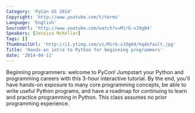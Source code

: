 ```yaml
---
Category: 'PyCon US 2014'
Copyright: 'http://www.youtube.com/t/terms'
Language: 'English'
SourceUrl: 'http://www.youtube.com/watch?v=MirG-vJOg04'
Speakers: [Jessica McKellar]
Tags: []
ThumbnailUrl: 'http://i1.ytimg.com/vi/MirG-vJOg04/hqdefault.jpg'
Title: 'Hands-on intro to Python for beginning programmers'
date: '2014-04-11'
---
```

Beginning programmers: welcome to PyCon! Jumpstart your Python and programming careers with this 3-hour interactive tutorial. By the end, you'll have hands-on exposure to many core programming concepts, be able to write useful Python programs, and have a roadmap for continuing to learn and practice programming in Python. This class assumes no prior programming experience.
